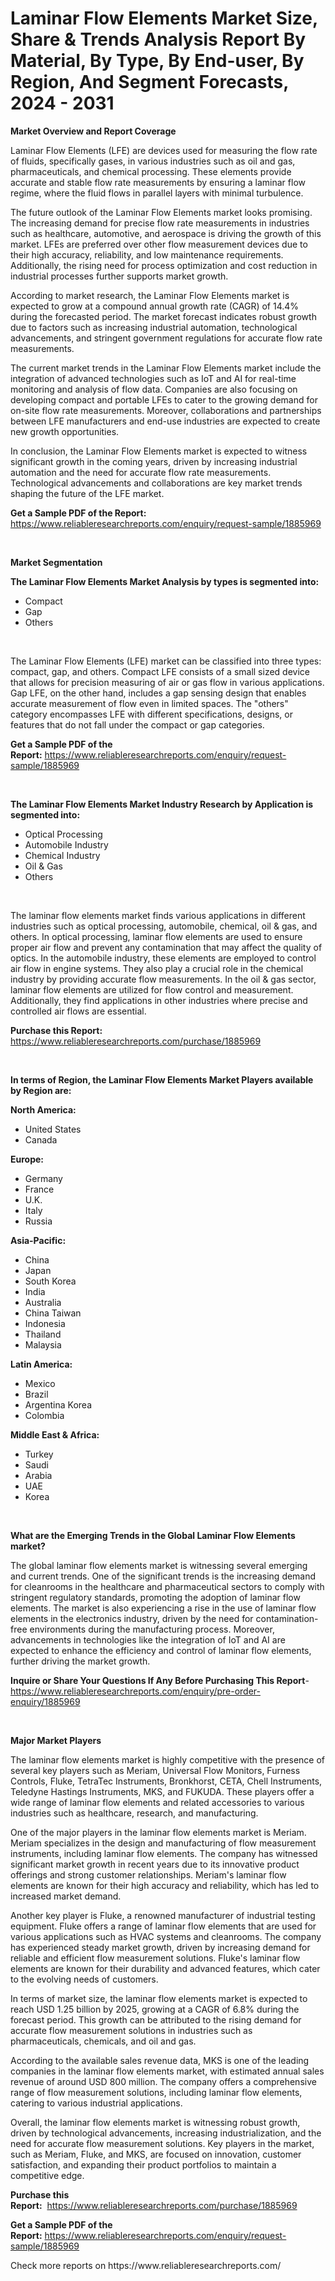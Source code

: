 <p><h1>Laminar Flow Elements Market Size, Share & Trends Analysis Report By Material, By Type, By End-user, By Region, And Segment Forecasts, 2024 - 2031</h1></p><p><strong>Market Overview and Report Coverage</strong></p>
<p><p>Laminar Flow Elements (LFE) are devices used for measuring the flow rate of fluids, specifically gases, in various industries such as oil and gas, pharmaceuticals, and chemical processing. These elements provide accurate and stable flow rate measurements by ensuring a laminar flow regime, where the fluid flows in parallel layers with minimal turbulence.</p><p>The future outlook of the Laminar Flow Elements market looks promising. The increasing demand for precise flow rate measurements in industries such as healthcare, automotive, and aerospace is driving the growth of this market. LFEs are preferred over other flow measurement devices due to their high accuracy, reliability, and low maintenance requirements. Additionally, the rising need for process optimization and cost reduction in industrial processes further supports market growth.</p><p>According to market research, the Laminar Flow Elements market is expected to grow at a compound annual growth rate (CAGR) of 14.4% during the forecasted period. The market forecast indicates robust growth due to factors such as increasing industrial automation, technological advancements, and stringent government regulations for accurate flow rate measurements.</p><p>The current market trends in the Laminar Flow Elements market include the integration of advanced technologies such as IoT and AI for real-time monitoring and analysis of flow data. Companies are also focusing on developing compact and portable LFEs to cater to the growing demand for on-site flow rate measurements. Moreover, collaborations and partnerships between LFE manufacturers and end-use industries are expected to create new growth opportunities.</p><p>In conclusion, the Laminar Flow Elements market is expected to witness significant growth in the coming years, driven by increasing industrial automation and the need for accurate flow rate measurements. Technological advancements and collaborations are key market trends shaping the future of the LFE market.</p></p>
<p><strong>Get a Sample PDF of the Report:</strong> <a href="https://www.reliableresearchreports.com/enquiry/request-sample/1885969">https://www.reliableresearchreports.com/enquiry/request-sample/1885969</a></p>
<p>&nbsp;</p>
<p><strong>Market Segmentation</strong></p>
<p><strong>The Laminar Flow Elements Market Analysis by types is segmented into:</strong></p>
<p><ul><li>Compact</li><li>Gap</li><li>Others</li></ul></p>
<p>&nbsp;</p>
<p><p>The Laminar Flow Elements (LFE) market can be classified into three types: compact, gap, and others. Compact LFE consists of a small sized device that allows for precision measuring of air or gas flow in various applications. Gap LFE, on the other hand, includes a gap sensing design that enables accurate measurement of flow even in limited spaces. The "others" category encompasses LFE with different specifications, designs, or features that do not fall under the compact or gap categories.</p></p>
<p><strong>Get a Sample PDF of the Report:</strong>&nbsp;<a href="https://www.reliableresearchreports.com/enquiry/request-sample/1885969">https://www.reliableresearchreports.com/enquiry/request-sample/1885969</a></p>
<p>&nbsp;</p>
<p><strong>The Laminar Flow Elements Market Industry Research by Application is segmented into:</strong></p>
<p><ul><li>Optical Processing</li><li>Automobile Industry</li><li>Chemical Industry</li><li>Oil & Gas</li><li>Others</li></ul></p>
<p>&nbsp;</p>
<p><p>The laminar flow elements market finds various applications in different industries such as optical processing, automobile, chemical, oil & gas, and others. In optical processing, laminar flow elements are used to ensure proper air flow and prevent any contamination that may affect the quality of optics. In the automobile industry, these elements are employed to control air flow in engine systems. They also play a crucial role in the chemical industry by providing accurate flow measurements. In the oil & gas sector, laminar flow elements are utilized for flow control and measurement. Additionally, they find applications in other industries where precise and controlled air flows are essential.</p></p>
<p><strong>Purchase this Report:</strong>&nbsp; <a href="https://www.reliableresearchreports.com/purchase/1885969">https://www.reliableresearchreports.com/purchase/1885969</a></p>
<p>&nbsp;</p>
<p><strong>In terms of Region, the Laminar Flow Elements Market Players available by Region are:</strong></p>
<p>
    <p> <strong> North America: </strong>
        <ul>
            <li>United States</li>
            <li>Canada</li>
        </ul>
        </p> 
    <p> <strong> Europe: </strong>
        <ul>
            <li>Germany</li>
            <li>France</li>
            <li>U.K.</li>
            <li>Italy</li>
            <li>Russia</li>
        </ul>
        </p> 
    <p> <strong> Asia-Pacific: </strong>
        <ul>
            <li>China</li>
            <li>Japan</li>
            <li>South Korea</li>
            <li>India</li>
            <li>Australia</li>
            <li>China Taiwan</li>
            <li>Indonesia</li>
            <li>Thailand</li>
            <li>Malaysia</li>
        </ul>
        </p> 
    <p> <strong> Latin America: </strong>
        <ul>
            <li>Mexico</li>
            <li>Brazil</li>
            <li>Argentina Korea</li>
            <li>Colombia</li>
        </ul>
        </p> 
    <p> <strong> Middle East & Africa: </strong>
        <ul>
            <li>Turkey</li>
            <li>Saudi</li>
            <li>Arabia</li>
            <li>UAE</li>
            <li>Korea</li>
        </ul>
    </p>
    </p>
<p>&nbsp;</p>
<p><strong>What are the Emerging Trends in the Global Laminar Flow Elements market?</strong></p>
<p><p>The global laminar flow elements market is witnessing several emerging and current trends. One of the significant trends is the increasing demand for cleanrooms in the healthcare and pharmaceutical sectors to comply with stringent regulatory standards, promoting the adoption of laminar flow elements. The market is also experiencing a rise in the use of laminar flow elements in the electronics industry, driven by the need for contamination-free environments during the manufacturing process. Moreover, advancements in technologies like the integration of IoT and AI are expected to enhance the efficiency and control of laminar flow elements, further driving the market growth.</p></p>
<p><strong>Inquire or Share Your Questions If Any Before Purchasing This Report</strong>- <a href="https://www.reliableresearchreports.com/enquiry/pre-order-enquiry/1885969">https://www.reliableresearchreports.com/enquiry/pre-order-enquiry/1885969</a></p>
<p>&nbsp;</p>
<p><strong>Major Market Players</strong></p>
<p><p>The laminar flow elements market is highly competitive with the presence of several key players such as Meriam, Universal Flow Monitors, Furness Controls, Fluke, TetraTec Instruments, Bronkhorst, CETA, Chell Instruments, Teledyne Hastings Instruments, MKS, and FUKUDA. These players offer a wide range of laminar flow elements and related accessories to various industries such as healthcare, research, and manufacturing.</p><p>One of the major players in the laminar flow elements market is Meriam. Meriam specializes in the design and manufacturing of flow measurement instruments, including laminar flow elements. The company has witnessed significant market growth in recent years due to its innovative product offerings and strong customer relationships. Meriam's laminar flow elements are known for their high accuracy and reliability, which has led to increased market demand.</p><p>Another key player is Fluke, a renowned manufacturer of industrial testing equipment. Fluke offers a range of laminar flow elements that are used for various applications such as HVAC systems and cleanrooms. The company has experienced steady market growth, driven by increasing demand for reliable and efficient flow measurement solutions. Fluke's laminar flow elements are known for their durability and advanced features, which cater to the evolving needs of customers.</p><p>In terms of market size, the laminar flow elements market is expected to reach USD 1.25 billion by 2025, growing at a CAGR of 6.8% during the forecast period. This growth can be attributed to the rising demand for accurate flow measurement solutions in industries such as pharmaceuticals, chemicals, and oil and gas.</p><p>According to the available sales revenue data, MKS is one of the leading companies in the laminar flow elements market, with estimated annual sales revenue of around USD 800 million. The company offers a comprehensive range of flow measurement solutions, including laminar flow elements, catering to various industrial applications.</p><p>Overall, the laminar flow elements market is witnessing robust growth, driven by technological advancements, increasing industrialization, and the need for accurate flow measurement solutions. Key players in the market, such as Meriam, Fluke, and MKS, are focused on innovation, customer satisfaction, and expanding their product portfolios to maintain a competitive edge.</p></p>
<p><strong>Purchase this Report:</strong>&nbsp;&nbsp;<a href="https://www.reliableresearchreports.com/purchase/1885969">https://www.reliableresearchreports.com/purchase/1885969</a></p>
<p></p>
<p><strong>Get a Sample PDF of the Report:</strong>&nbsp;<a href="https://www.reliableresearchreports.com/enquiry/request-sample/1885969">https://www.reliableresearchreports.com/enquiry/request-sample/1885969</a></p>
<p>Check more reports on https://www.reliableresearchreports.com/</p>